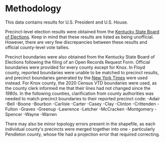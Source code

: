 # Methodology

This data contains results for U.S. President and U.S. House.

Precinct-level election results were obtained from the [Kentucky State Board of Elections](https://elections.hawaii.gov/election-results/). Keep in mind that these results are listed as being unofficial. However, there are very few discrepancies between these results and official county-level vote tallies.

Precinct boundaries were also obtained from the Kentucky State Board of Elections following the filing of an Open Records Request Form. Official boundaries were provided for every county except for Knox. In Floyd county, reported boundaries were unable to be matched to precinct results, and precinct boundaries generated by the [New York Times](https://github.com/nytimes/presidential-precinct-map-2024) were used instead. For Knox county, the 2020 Census VTD boundaries were used, as the county clerk informed me that their lines had not changed since the *1980s*. In the following counties, clarification from county authorities was needed to match precinct boundaries to their reported precinct code:
-Adair 
-Bell 
-Boone 
-Bourbon 
-Carlisle 
-Carter 
-Casey 
-Clay 
-Clinton 
-Crittenden 
-Fulton 
-Graves 
-Greenup 
-Lawrence 
-Letcher 
-McCracken 
-Montgomery 
-Spencer 
-Wayne 
-Warren 

There may also be minor topology errors present in the shapefile, as each individual county's precincts were merged together into one - particularly Pendleton county, whose file had a projection error that required correcting.